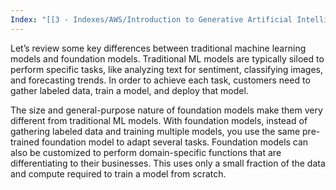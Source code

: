 ```yaml
---
Index: "[[3 - Indexes/AWS/Introduction to Generative Artificial Intelligence|Introduction to Generative Artificial Intelligence]]"
---
```

Let’s review some key differences between traditional machine learning models and foundation models. Traditional ML models are typically siloed to perform specific tasks, like analyzing text for sentiment, classifying images, and forecasting trends. In order to achieve each task, customers need to gather labeled data, train a model, and deploy that model. 

The size and general-purpose nature of foundation models make them very different from traditional ML models. With foundation models, instead of gathering labeled data and training multiple models, you use the same pre-trained foundation model to adapt several tasks. Foundation models can also be customized to perform domain-specific functions that are differentiating to their businesses. This uses only a small fraction of the data and compute required to train a model from scratch.